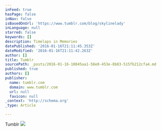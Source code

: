 ```yaml
---
inFeed: true
hasPage: false
inNav: false
isBasedOnUrl: 'https://www.tumblr.com/blog/skylinelady'
inLanguage: null
starred: false
keywords: []
description: Timelaps in Memories
datePublished: '2016-01-16T21:11:45.353Z'
dateModified: '2016-01-16T21:11:42.263Z'
author: []
title: Tumblr
sourcePath: _posts/2016-01-16-10845aa1-58e0-453e-8b83-515fb212cfa4.md
published: true
authors: []
publisher:
  name: tumblr.com
  domain: www.tumblr.com
  url: null
  favicon: null
_context: 'http://schema.org'
_type: Article

---
```

Tumblr
![](https://45.media.tumblr.com/08230462836396b504b2ca98f5f22fca/tumblr_nq9lwte4QL1rx4e71o1_500.gif)